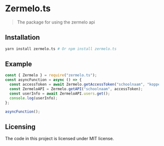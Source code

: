 # Zermelo.ts
> The package for using the zermelo api

## Installation

```bash
yarn install zermelo.ts # Or npm install zermelo.ts
```

## Example

```js
const { Zermelo } = require("zermelo.ts");
const asyncFunction = async () => {
  const accessToken = await Zermelo.getAccessToken("schoolnaam", "koppel_code");
  const ZermeloAPI = Zermelo.getAPI("schoolnaam", accessToken);
  const userInfo = await ZermeloAPI.users.get();
  console.log(userInfo);
};

asyncFunction();
```

## Licensing
The code in this project is licensed under MIT license.
